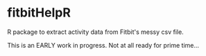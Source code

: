 # fitbitHelpR
R package to extract activity data from Fitbit's messy csv file.

This is an EARLY work in progress. Not at all ready for prime time...
